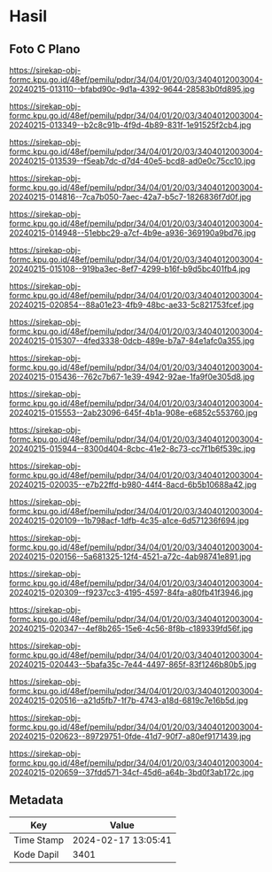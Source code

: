 # Hasil

## Foto C Plano

https://sirekap-obj-formc.kpu.go.id/48ef/pemilu/pdpr/34/04/01/20/03/3404012003004-20240215-013110--bfabd90c-9d1a-4392-9644-28583b0fd895.jpg

https://sirekap-obj-formc.kpu.go.id/48ef/pemilu/pdpr/34/04/01/20/03/3404012003004-20240215-013349--b2c8c91b-4f9d-4b89-831f-1e91525f2cb4.jpg

https://sirekap-obj-formc.kpu.go.id/48ef/pemilu/pdpr/34/04/01/20/03/3404012003004-20240215-013539--f5eab7dc-d7d4-40e5-bcd8-ad0e0c75cc10.jpg

https://sirekap-obj-formc.kpu.go.id/48ef/pemilu/pdpr/34/04/01/20/03/3404012003004-20240215-014816--7ca7b050-7aec-42a7-b5c7-1826836f7d0f.jpg

https://sirekap-obj-formc.kpu.go.id/48ef/pemilu/pdpr/34/04/01/20/03/3404012003004-20240215-014948--51ebbc29-a7cf-4b9e-a936-369190a9bd76.jpg

https://sirekap-obj-formc.kpu.go.id/48ef/pemilu/pdpr/34/04/01/20/03/3404012003004-20240215-015108--919ba3ec-8ef7-4299-b16f-b9d5bc401fb4.jpg

https://sirekap-obj-formc.kpu.go.id/48ef/pemilu/pdpr/34/04/01/20/03/3404012003004-20240215-020854--88a01e23-4fb9-48bc-ae33-5c821753fcef.jpg

https://sirekap-obj-formc.kpu.go.id/48ef/pemilu/pdpr/34/04/01/20/03/3404012003004-20240215-015307--4fed3338-0dcb-489e-b7a7-84e1afc0a355.jpg

https://sirekap-obj-formc.kpu.go.id/48ef/pemilu/pdpr/34/04/01/20/03/3404012003004-20240215-015436--762c7b67-1e39-4942-92ae-1fa9f0e305d8.jpg

https://sirekap-obj-formc.kpu.go.id/48ef/pemilu/pdpr/34/04/01/20/03/3404012003004-20240215-015553--2ab23096-645f-4b1a-908e-e6852c553760.jpg

https://sirekap-obj-formc.kpu.go.id/48ef/pemilu/pdpr/34/04/01/20/03/3404012003004-20240215-015944--8300d404-8cbc-41e2-8c73-cc7f1b6f539c.jpg

https://sirekap-obj-formc.kpu.go.id/48ef/pemilu/pdpr/34/04/01/20/03/3404012003004-20240215-020035--e7b22ffd-b980-44f4-8acd-6b5b10688a42.jpg

https://sirekap-obj-formc.kpu.go.id/48ef/pemilu/pdpr/34/04/01/20/03/3404012003004-20240215-020109--1b798acf-1dfb-4c35-a1ce-6d571236f694.jpg

https://sirekap-obj-formc.kpu.go.id/48ef/pemilu/pdpr/34/04/01/20/03/3404012003004-20240215-020156--5a681325-12f4-4521-a72c-4ab98741e891.jpg

https://sirekap-obj-formc.kpu.go.id/48ef/pemilu/pdpr/34/04/01/20/03/3404012003004-20240215-020309--f9237cc3-4195-4597-84fa-a80fb41f3946.jpg

https://sirekap-obj-formc.kpu.go.id/48ef/pemilu/pdpr/34/04/01/20/03/3404012003004-20240215-020347--4ef8b265-15e6-4c56-8f8b-c189339fd56f.jpg

https://sirekap-obj-formc.kpu.go.id/48ef/pemilu/pdpr/34/04/01/20/03/3404012003004-20240215-020443--5bafa35c-7e44-4497-865f-83f1246b80b5.jpg

https://sirekap-obj-formc.kpu.go.id/48ef/pemilu/pdpr/34/04/01/20/03/3404012003004-20240215-020516--a21d5fb7-1f7b-4743-a18d-6819c7e16b5d.jpg

https://sirekap-obj-formc.kpu.go.id/48ef/pemilu/pdpr/34/04/01/20/03/3404012003004-20240215-020623--89729751-0fde-41d7-90f7-a80ef9171439.jpg

https://sirekap-obj-formc.kpu.go.id/48ef/pemilu/pdpr/34/04/01/20/03/3404012003004-20240215-020659--37fdd571-34cf-45d6-a64b-3bd0f3ab172c.jpg


## Metadata

| Key        | Value               |
| ---------- | ------------------- |
| Time Stamp | 2024-02-17 13:05:41 |
| Kode Dapil | 3401                |



